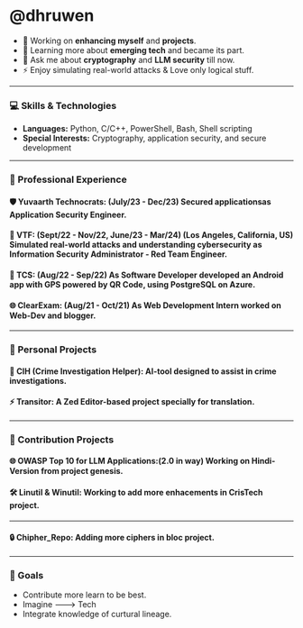 # @dhruwen

- 🔭 Working on **enhancing myself** and **projects**.
- 🌱 Learning more about **emerging tech** and became its part.
- 💬 Ask me about **cryptography** and **LLM security** till now.
- ⚡ Enjoy simulating real-world attacks & Love only logical stuff.

---

### 💻 Skills & Technologies
- **Languages:** Python, C/C++, PowerShell, Bash, Shell scripting
- **Special Interests:** Cryptography, application security, and secure development

---

### 🚀 Professional Experience

#### 🛡️ **Yuvaarth Technocrats:** (July/23 - Dec/23) Secured applicationsas **Application Security Engineer**.
#### 🔐 **VTF:** (Sept/22 - Nov/22, June/23 - Mar/24) (Los Angeles, California, US) Simulated real-world attacks and understanding cybersecurity as **Information Security Administrator - Red Team Engineer**.
#### 📱 **TCS:** (Aug/22 - Sep/22) As **Software Developer** developed an Android app with GPS powered by QR Code, using PostgreSQL on Azure.
#### 🌐 **ClearExam:** (Aug/21 - Oct/21) As **Web Development Intern** worked on Web-Dev and blogger.

---

### 📂 Personal Projects

#### 🔧 **CIH (Crime Investigation Helper):** AI-tool designed to assist in crime investigations.
#### ⚡ **Transitor:** A Zed Editor-based project specially for translation.
---
### 📂 Contribution Projects
#### 🌐 **OWASP Top 10 for LLM Applications:(2.0 in way)** Working on Hindi-Version from project genesis.
#### 🛠️ **Linutil & Winutil:** Working to add more enhacements in CrisTech project.
---
#### 🔒 **Chipher_Repo:** Adding more ciphers in bloc project.
---
### 🌱 Goals
- Contribute more learn to be best.
- Imagine ---> Tech
- Integrate knowledge of curtural lineage.
